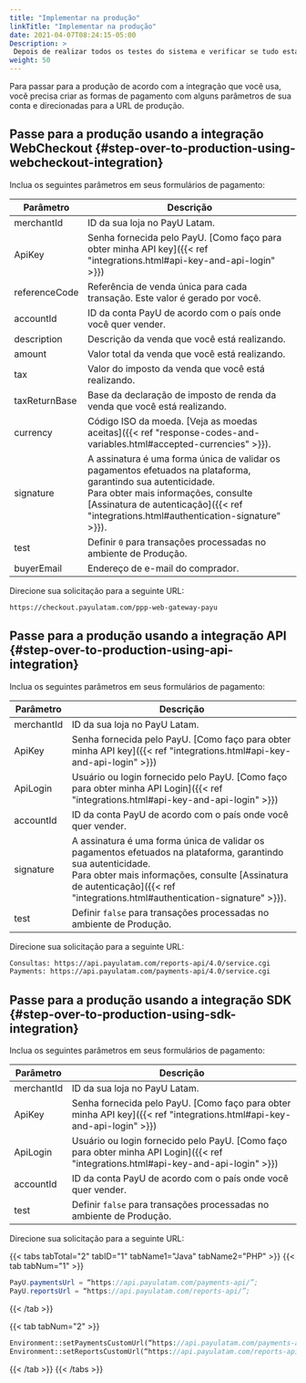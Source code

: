 ```yaml
---
title: "Implementar na produção"
linkTitle: "Implementar na produção"
date: 2021-04-07T08:24:15-05:00
Description: >
 Depois de realizar todos os testes do sistema e verificar se tudo está funcionando corretamente, você pode mudar para o servidor de produção, onde as transações reais são processadas.
weight: 50
---
```


Para passar para a produção de acordo com a integração que você usa, você precisa criar as formas de pagamento com alguns parâmetros de sua conta e direcionadas para a URL de produção.

## Passe para a produção usando a integração WebCheckout {#step-over-to-production-using-webcheckout-integration}
Inclua os seguintes parâmetros em seus formulários de pagamento:

| Parâmetro | Descrição |
|---|---|
| merchantId | ID da sua loja no PayU Latam. |
| ApiKey | Senha fornecida pelo PayU. [Como faço para obter minha API key]({{< ref "integrations.html#api-key-and-api-login" >}}) |
| referenceCode | Referência de venda única para cada transação. Este valor é gerado por você. |
| accountId | ID da conta PayU de acordo com o país onde você quer vender. |
| description | Descrição da venda que você está realizando. |
| amount | Valor total da venda que você está realizando. |
| tax | Valor do imposto da venda que você está realizando. |
| taxReturnBase | Base da declaração de imposto de renda da venda que você está realizando. |
| currency | Código ISO da moeda. [Veja as moedas aceitas]({{< ref "response-codes-and-variables.html#accepted-currencies" >}}). |
| signature | A assinatura é uma forma única de validar os pagamentos efetuados na plataforma, garantindo sua autenticidade. <br>Para obter mais informações, consulte [Assinatura de autenticação]({{< ref "integrations.html#authentication-signature" >}}).       |
| test | Definir `0` para transações processadas no ambiente de Produção. |
| buyerEmail | Endereço de e-mail do comprador. |

Direcione sua solicitação para a seguinte URL:

```HTML
https://checkout.payulatam.com/ppp-web-gateway-payu
```

## Passe para a produção usando a integração API {#step-over-to-production-using-api-integration}
Inclua os seguintes parâmetros em seus formulários de pagamento:

| Parâmetro | Descrição |
|---|---|
| merchantId | ID da sua loja no PayU Latam. |
| ApiKey | Senha fornecida pelo PayU. [Como faço para obter minha API key]({{< ref "integrations.html#api-key-and-api-login" >}}) |
| ApiLogin | Usuário ou login fornecido pelo PayU. [Como faço para obter minha API Login]({{< ref "integrations.html#api-key-and-api-login" >}}) |
| accountId | ID da conta PayU de acordo com o país onde você quer vender. |
| signature | A assinatura é uma forma única de validar os pagamentos efetuados na plataforma, garantindo sua autenticidade.<br>Para obter mais informações, consulte [Assinatura de autenticação]({{< ref "integrations.html#authentication-signature" >}}). |
| test | Definir `false` para transações processadas no ambiente de Produção. |

Direcione sua solicitação para a seguinte URL:

```HTML
Consultas: https://api.payulatam.com/reports-api/4.0/service.cgi
Payments: https://api.payulatam.com/payments-api/4.0/service.cgi
```

## Passe para a produção usando a integração SDK {#step-over-to-production-using-sdk-integration}
Inclua os seguintes parâmetros em seus formulários de pagamento:

| Parâmetro | Descrição |
|---|---|
| merchantId | ID da sua loja no PayU Latam. |
| ApiKey | Senha fornecida pelo PayU. [Como faço para obter minha API key]({{< ref "integrations.html#api-key-and-api-login" >}}) |
| ApiLogin | Usuário ou login fornecido pelo PayU. [Como faço para obter minha API Login]({{< ref "integrations.html#api-key-and-api-login" >}}) |
| accountId | ID da conta PayU de acordo com o país onde você quer vender. |
| test | Definir `false` para transações processadas no ambiente de Produção. |

Direcione sua solicitação para a seguinte URL:

{{< tabs tabTotal="2" tabID="1" tabName1="Java" tabName2="PHP" >}}
{{< tab tabNum="1" >}}
```Java
PayU.paymentsUrl = “https://api.payulatam.com/payments-api/”;
PayU.reportsUrl = “https://api.payulatam.com/reports-api/”;
```
{{< /tab >}}

{{< tab tabNum="2" >}}
```PHP
Environment::setPaymentsCustomUrl(“https://api.payulatam.com/payments-api/4.0/service.cgi”);
Environment::setReportsCustomUrl(“https://api.payulatam.com/reports-api/4.0/service.cgi”);
```
{{< /tab >}}
{{< /tabs >}}
